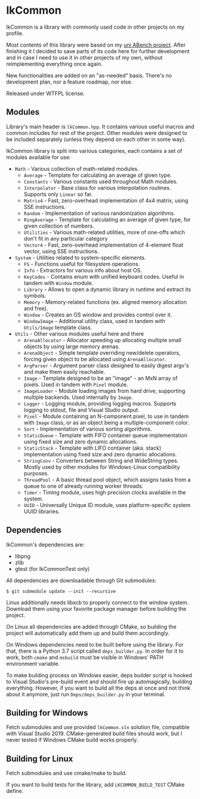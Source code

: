lkCommon
========

lkCommon is a library with commonly used code in other projects on my profile.

Most contents of this library were based on my [uni ABench project](https://github.com/lkostyra/abench).
After finishing it I decided to save parts of its code here for further development and
in case I need to use it in other projects of my own, without reimplementing everything
once again.

New functionalities are added on an "as-needed" basis. There's no development plan,
nor a feature roadmap, nor else.

Released under WTFPL license.

Modules
-------

Library's main header is `lkCommon.hpp`. It contains various useful macros and common includes for rest
of the project. Other modules were designed to be included separately (unless they depend on each other
in some way).

lkCommon library is split into various categories, each contains a set of modules available for use:
* `Math` - Various collection of math-related modules.
  * `Average` - Template for calculating an average of given type.
  * `Constants` - Various constants used throughout Math modules.
  * `Interpolator` - Base class for various interpolation routines. Supports only `Linear` so far.
  * `Matrix4` - Fast, zero-overhead implementation of 4x4 matrix, using SSE instructions.
  * `Random` - Implementation of various randomization algorithms.
  * `RingAverage` - Template for calculating an average of given type, for given collection of numbers.
  * `Utilities` - Various math-related utilities, more of one-offs which don't fit in any particular category
  * `Vector4` - Fast, zero-overhead implementation of 4-element float vector, using SSE instructions.
* `System` - Utilities related to system-specific elements.
  * `FS` - Functions useful for filesystem operations.
  * `Info` - Extractors for various info about host OS.
  * `KeyCodes` - Contains enum with unified keyboard codes. Useful in tandem with `Window` module.
  * `Library` - Allows to open a dynamic library in runtime and extract its symbols.
  * `Memory` - Memory-related functions (ex. aligned memory allocation and free).
  * `Window` - Creates an OS window and provides control over it.
  * `WindowImage` - Additional utility class, used in tandem with `Utils/Image` template class.
* `Utils` - Other various modules useful here and there
  * `ArenaAllocator` - Allocator speeding up allocating multiple small objects by using large memory arenas.
  * `ArenaObject` - Simple template overriding new/delete operators, forcing given object to be allocated using `ArenaAllocator`.
  * `ArgParser` - Argument parser class designed to easily digest argv's and make them easily reachable.
  * `Image` - Template designed to be an "image" - an MxN array of pixels. Used in tandem with `Pixel` module.
  * `ImageLoader` - Module loading images from hard drive, supporting multiple backends. Used internally by `Image`.
  * `Logger` - Logging module, providing logging macros. Supports logging to stdout, file and Visual Studio output.
  * `Pixel` - Module containing an N-component pixel, to use in tandem with `Image` class, or as an object being a multiple-component color.
  * `Sort` - Implementation of various sorting algorithms.
  * `StaticQueue` - Template with FIFO container queue implementation using fixed size and zero dynamic allocations.
  * `StaticStack` - Template with LIFO container (aka. stack) implementation using fixed size and zero dynamic allocations.
  * `StringConv` - Converters between String and WideString types. Mostly used by other modules for Windows-Linux compatibility purposes.
  * `ThreadPool` - A basic thread pool object, which assigns tasks from a queue to one of already running worker threads.
  * `Timer` - Timing module, uses high precision clocks available in the system.
  * `UUID` - Universally Unique ID module, uses platform-specific system UUID libraries.


Dependencies
------------

lkCommon's dependencies are:
* libpng
* zlib
* gtest (for lkCommonTest only)

All dependencies are downloadable through Git submodules:

```
$ git submodule update --init --recursive
```

Linux additionally needs libxcb to properly connect to the window system. Download them using your
favorite package manager before building the project.

On Linux all dependencies are added through CMake, so building the project will automatically add
them up and build them accordingly.

On Windows dependencies need to be built before using the library. For that, there is a Python 3.7
script called `deps_builder.py`. In order for it to work, both `cmake` and `msbuild` must be visible
in Windows' PATH environment variable.

To make building process on Windows easier, deps builder script is hooked to Visual Studio's
pre-build event and should fire up automagically, building everything. However, if you want to build
all the deps at once and not think about it anymore, just run `Deps/deps_builder.py` in your
terminal.


Building for Windows
--------------------

Fetch submodules and use provided `lkCommon.sln` solution file, compatible with Visual Studio 2019.
CMake-generated build files should work, but I never tested if Windows CMake build works properly.


Building for Linux
------------------

Fetch submodules and use cmake/make to build.

If you want to build tests for the library, add `LKCOMMON_BUILD_TEST` CMake define.
